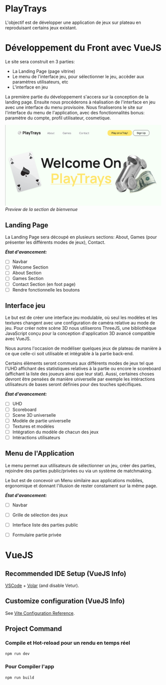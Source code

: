 # PlayTrays

L'objectif est de développer une application de jeux sur plateau en reproduisant certains jeux existant.

# Développement du Front avec VueJS

Le site sera construit en 3 parties:
- La Landing Page (page vitrine)
- Le menu de l'interface jeu, pour sélectionner le jeu, accèder aux paramètres utilisateurs, etc
- L'interface en jeu

La première partie du développement s'accera sur la conception de la landing page. Ensuite nous
procéderons à réalisation de l'interface en jeu avec une interface du menu provisoire. Nous finaliserons
le site sur l'interface du menu de l'application, avec des fonctionnalités bonus: paramètre du compte, 
profil utilisateur, cosmetique.


![img.png](readmeimg/img.png)
*Preview de la section de bienvenue*


## Landing Page

La Landing Page sera découpé en plusieurs sections: About, Games (pour présenter les différents modes de
jeux), Contact.

**_État d'avancement:_**
- [ ] Navbar
- [ ] Welcome Section
- [ ] About Section
- [ ] Games Section
- [ ] Contact Section (en foot page)
- [ ] Rendre fonctionnelle les boutons

## Interface jeu

Le but est de créer une interface jeu modulable, où seul les modèles et les textures changent avec une 
configuration de caméra relative au mode de jeu. Pour créer notre scène 3D nous utiliserons ThreeJS, une
bibliothèque JavaScript conçu pour la conception d'application 3D avancé compatible avec VueJS.

Nous aurons l'occasion de modéliser quelques jeux de plateau de manière à ce que celle-ci soit utilisable
et intégrable à la partie back-end.

Certains élèments seront communs aux différents modes de jeux tel que l'UHD affichant des statistiques
relatives à la partie ou encore le scoreboard (affichant la liste des joueurs ainsi que leur stat). Aussi,
certaines choses devront être pensées de manière universelle par exemple les intéractions utilisateurs de bases
seront définies pour des touches spécifiques.

**_État d'avancement:_**
- [ ] UHD
- [ ] Scoreboard
- [ ] Scene 3D universelle
- [ ] Modèle de partie universelle
- [ ] Textures et modèles
- [ ] Intégration du modèle de chacun des jeux
- [ ] Intéractions utilisateurs

## Menu de l'Application

Le menu permet aux utilisateurs de sélectionner un jeu, créer des parties, rejoindre des parties public/privées ou via
un système de matchmaking.

Le but est de concevoir un Menu similaire aux applications mobiles, ergonomique et donnant l'illusion de rester constament
sur la même page.

**_État d'avancement:_**
- [ ] Navbar
- [ ] Grille de sélection des jeux
- [ ] Interface liste des parties public
- [ ] Formulaire partie privée


# VueJS

## Recommended IDE Setup (VueJS Info)

[VSCode](https://code.visualstudio.com/) + [Volar](https://marketplace.visualstudio.com/items?itemName=Vue.volar) (and disable Vetur).

## Customize configuration (VueJS Info)

See [Vite Configuration Reference](https://vitejs.dev/config/).

## Project Command

### Compile et Hot-reload pour un rendu en temps réel

```sh
npm run dev
```

### Pour Compiler l'app

```sh
npm run build
```
